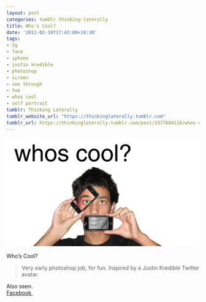 ```yaml
---
layout: post
categories: tumblr thinking-laterally
title: Who's Cool?
date: '2011-02-19T17:43:00+10:30'
tags:
- 3g
- face
- iphone
- justin kredible
- photoshop
- screen
- see through
- two
- whos cool
- self portrait
tumblr: Thinking Laterally
tumblr_website_url: "https://thinkinglaterally.tumblr.com"
tumblr_url: https://thinkinglaterally.tumblr.com/post/3377804116/whos-cool-very-early-photoshop-job-for-fun
---
```

 ![](/content/images/tumblr/thinking-laterally/tumblr_lgus2rNyKo1qh9he3o1_1280.jpg)  

Who’s Cool?

> Very early photoshop job, for fun. Inspired by a Justin Kredible Twitter avatar.

Also seen.  
[Facebook&nbsp;](http://www.facebook.com/photo.php?pid=770281&l=b34ab0de27&id=1523777631)

